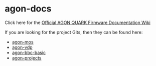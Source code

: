# agon-docs

Click here for the [Official AGON QUARK Firmware Documentation Wiki](https://github.com/breakintoprogram/agon-docs/wiki)

If you are looking for the project Gits, then they can be found here:
- [agon-mos](https://github.com/breakintoprogram/agon-mos)
- [agon-vdp](https://github.com/breakintoprogram/agon-vdp)
- [agon-bbc-basic](https://github.com/breakintoprogram/agon-bbc-basic)
- [agon-projects](https://github.com/breakintoprogram/agon-projects)
